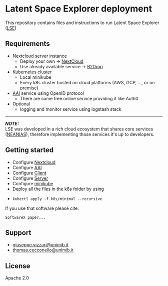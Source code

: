 # Latent Space Explorer deployment

This repository contains files and instructions to run Latent Space Explorer ([LSE](https://lse.neanias.eu))

## Requirements
- Nextcloud server instance
  - Deploy your own -> [NextCloud](https://nextcloud.com/)
  - Use already available service -> [B2Drop](https://marketplace.eosc-portal.eu/services/b2drop)
- Kubernetes cluster
  - Local minikube
  - Every k8s cluster hosted on cloud platforms (AWS, GCP, ..., or on premise)
- [AAI](https://docs.neanias.eu/projects/aai-service/en/latest/) service using OpenID protocol
  - There are some free online service providing it like Auth0
- Optional
  - logging and monitor service using logstash stack

---
**_NOTE:_** <br/>
LSE was developed in a rich cloud ecosystem that shares core services ([NEANIAS](https://docs.neanias.eu/en/latest/)), therefore implementing those services it's up to developers.
## Getting started
- Configure [Nextcloud](docs/config_Nextcloud.md)
- Configure [AAI](docs/config_AAI.md)
- Configure [Client](docs/config_client.md)
- Configure [Server](docs/config_server.md)
- Configure [minikube](docs/config_minikube.md)
- Deploy all the files in the k8s folder by using
- ```
  kubectl apply -f k8s/minimal --recursive
  ```

If you use that software please cite:
```
SoftwareX paper...
```
## Support
- giuseppe.vizzari@unimib.it
- thomas.cecconello@unimib.it

## License
Apache 2.0

